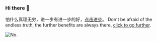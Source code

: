 ### Hi there 👋

<!--
**kisnows/kisnows** is a ✨ _special_ ✨ repository because its `README.md` (this file) appears on your GitHub profile.

Here are some ideas to get you started:

- 🔭 I’m currently working on ...
- 🌱 I’m currently learning ...
- 👯 I’m looking to collaborate on ...
- 🤔 I’m looking for help with ...
- 💬 Ask me about ...
- 📫 How to reach me: ...
- 😄 Pronouns: ...
- ⚡ Fun fact: ...
-->
怕什么真理无穷，进一步有进一步的好，[点击进步](https://blog.kisnows.com/)。
                                                                <!-- ———— 德韦洛克·斯洛夫斯基·胡适 -->
Don't be afraid of the endless truth, the further benefits are always there, [click to go further](https://blog.kisnows.com/).

![No.](https://github-readme-stats.vercel.app/api?username=kisnows&show_icons=true&title_color=fff&icon_color=79ff97&text_color=9f9f9f&bg_color=151515)
